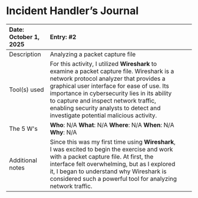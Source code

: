 # Incident Handler’s Journal  

| Date: October  1, 2025 | Entry: \#2 |  |  |
| :---- | :---- | ----- | ----- |
| Description | Analyzing a packet capture file |  |  |
| Tool(s) used | For this activity, I utilized **Wireshark** to examine a packet capture file. Wireshark is a network protocol analyzer that provides a graphical user interface for ease of use. Its importance in cybersecurity lies in its ability to capture and inspect network traffic, enabling security analysts to detect and investigate potential malicious activity. |  |  |
| The 5 W's  | **Who**: N/A **What**: N/A **Where**: N/A **When**:  N/A **Why**:  N/A |  |  |
| Additional notes | Since this was my first time using **Wireshark**, I was excited to begin the exercise and work with a packet capture file. At first, the interface felt overwhelming, but as I explored it, I began to understand why Wireshark is considered such a powerful tool for analyzing network traffic. |  |  |

